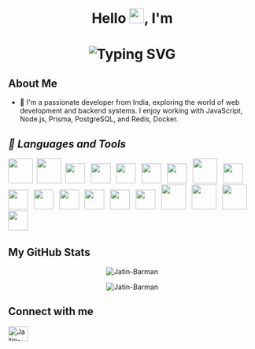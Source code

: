 <h1 align="center">Hello  <img src="https://media.giphy.com/media/hvRJCLFzcasrR4ia7z/giphy.gif" width="30px">, I'm</h1>  
<h1 align="center">
  <img src="https://readme-typing-svg.herokuapp.com?font=Fira+Code&size=22&pause=0&color=ff79c6&center=true&vCenter=true&width=435&lines=Barman+Jatin+Swain!" alt="Typing SVG" />
</h1>

## About Me

- 🔭 I'm a passionate developer from India, exploring the world of web development and backend systems. I enjoy working with JavaScript, Node.js, Prisma, PostgreSQL, and Redis, Docker.

<h2><i>📝 Languages and Tools </i></h2>
<p float="center">
<img height="50" src="https://raw.githubusercontent.com/marwin1991/profile-technology-icons/refs/heads/main/icons/html.png">&nbsp;
<img height="50" src="https://raw.githubusercontent.com/marwin1991/profile-technology-icons/refs/heads/main/icons/css.png">&nbsp;
<img height="40" src="https://raw.githubusercontent.com/marwin1991/profile-technology-icons/refs/heads/main/icons/javascript.png"> &nbsp;
<img height="40" src="https://raw.githubusercontent.com/marwin1991/profile-technology-icons/refs/heads/main/icons/typescript.png"> &nbsp;
<img height="40" src="https://raw.githubusercontent.com/marwin1991/profile-technology-icons/refs/heads/main/icons/mongodb.png"> &nbsp;
<img height="40" src="https://raw.githubusercontent.com/marwin1991/profile-technology-icons/refs/heads/main/icons/express.png"> &nbsp;
<img height="40" src="https://raw.githubusercontent.com/marwin1991/profile-technology-icons/refs/heads/main/icons/react.png"> &nbsp;
<img height="50" src="https://raw.githubusercontent.com/marwin1991/profile-technology-icons/refs/heads/main/icons/node_js.png"> &nbsp;
<img height="40" src="https://raw.githubusercontent.com/marwin1991/profile-technology-icons/refs/heads/main/icons/next_js.png"> &nbsp;
<img height="40" src="https://raw.githubusercontent.com/marwin1991/profile-technology-icons/refs/heads/main/icons/go.png"> &nbsp;
<img height="40" src="https://raw.githubusercontent.com/marwin1991/profile-technology-icons/refs/heads/main/icons/python.png"> &nbsp;
<img height="40" src="https://raw.githubusercontent.com/marwin1991/profile-technology-icons/refs/heads/main/icons/postgresql.png"> &nbsp;
<img height="40" src="https://raw.githubusercontent.com/marwin1991/profile-technology-icons/refs/heads/main/icons/npm.png"> &nbsp;
<img height="40" src="https://raw.githubusercontent.com/marwin1991/profile-technology-icons/refs/heads/main/icons/redux.png"> &nbsp;
<img height="40" src="https://raw.githubusercontent.com/marwin1991/profile-technology-icons/refs/heads/main/icons/vite.png"> &nbsp;
<img height="50" src="https://raw.githubusercontent.com/marwin1991/profile-technology-icons/refs/heads/main/icons/babel.png"> &nbsp;
<img height="50" src="https://raw.githubusercontent.com/marwin1991/profile-technology-icons/refs/heads/main/icons/aws.png"> &nbsp;
<img height="50" src="https://raw.githubusercontent.com/marwin1991/profile-technology-icons/refs/heads/main/icons/docker.png"> &nbsp;
<img height="40" src="https://raw.githubusercontent.com/marwin1991/profile-technology-icons/refs/heads/main/icons/kubernetes.png"> &nbsp;

</p>

## My GitHub Stats

<div align="center">
<p><img src="https://github-readme-stats.vercel.app/api?username=Jatin-Barman&show_icons=true&theme=dracula&count_private=true&include_all_commits=true" alt="Jatin-Barman" /></p>

<p><img align="center" src="https://github-readme-streak-stats.herokuapp.com?user=Jatin-Barman&theme=dracula&date_format=M%20j%5B%2C%20Y%5D" alt="Jatin-Barman" /></p>


</div>

## Connect with me

<p align="left">
<a href="https://linkedin.com/in/barmanjatinswain" target="blank"><img align="center" src="https://raw.githubusercontent.com/rahuldkjain/github-profile-readme-generator/master/src/images/icons/Social/linked-in-alt.svg" alt="Jatin-Barman" height="30" width="40" /></a>
<!-- <a href="https://instagram.com/_khu.sh.i" target="blank"><img align="center" src="https://raw.githubusercontent.com/rahuldkjain/github-profile-readme-generator/master/src/images/icons/Social/instagram.svg" alt="_khu.sh.i" height="30" width="40" /></a> -->

</p>
